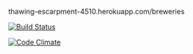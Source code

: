 thawing-escarpment-4510.herokuapp.com/breweries


[![Build Status](https://travis-ci.org/sonopa/ratebeer-public.png)](https://travis-ci.org/sonopa/ratebeer-public)

[![Code Climate](https://codeclimate.com/github/Sonopa/ratebeer.png)](https://codeclimate.com/github/Sonopa/ratebeer)

